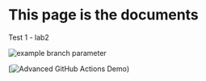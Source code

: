 # This page is the documents

Test 1 - lab2

![example branch parameter](https://github.com/Naghme98/github-workflow-course/actions/workflows/display.yml/badge.svg?branch=main)


[![Advanced GitHub Actions Demo](https://github.com/Naghme98/github-workflow-course/actions/workflows/lab5-2.yaml/badge.svg))
